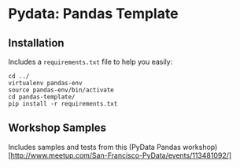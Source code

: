# Pydata: Pandas Template

## Installation
Includes a `requirements.txt` file to help you easily:

    cd ../
    virtualenv pandas-env
    source pandas-env/bin/activate
    cd pandas-template/
    pip install -r requirements.txt

## Workshop Samples
Includes samples and tests from this (PyData Pandas workshop)[http://www.meetup.com/San-Francisco-PyData/events/113481092/]

